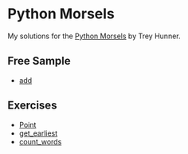 # Python Morsels

My solutions for the [Python Morsels](https://www.pythonmorsels.com/) by Trey Hunner. 

## Free Sample

* [add](add/)

## Exercises

* [Point](point/)
* [get_earliest](get_earliest/)
* [count_words](count_words/)

